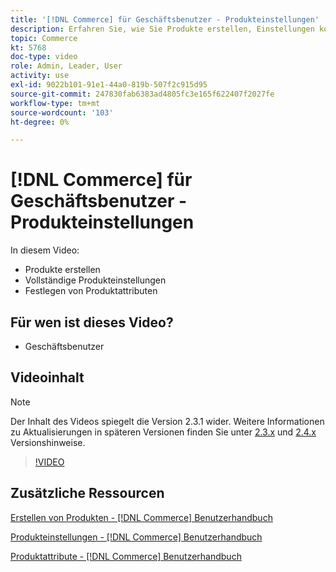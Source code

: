 ```yaml
---
title: '[!DNL Commerce] für Geschäftsbenutzer - Produkteinstellungen'
description: Erfahren Sie, wie Sie Produkte erstellen, Einstellungen konfigurieren und Attribute verwenden.
topic: Commerce
kt: 5768
doc-type: video
role: Admin, Leader, User
activity: use
exl-id: 9022b101-91e1-44a0-819b-507f2c915d95
source-git-commit: 247830fab6383ad4805fc3e165f622407f2027fe
workflow-type: tm+mt
source-wordcount: '103'
ht-degree: 0%

---
```


# [!DNL Commerce] für Geschäftsbenutzer - Produkteinstellungen

In diesem Video:

- Produkte erstellen
- Vollständige Produkteinstellungen
- Festlegen von Produktattributen

## Für wen ist dieses Video?

- Geschäftsbenutzer

## Videoinhalt

>[!NOTE]
>
>Der Inhalt des Videos spiegelt die Version 2.3.1 wider. Weitere Informationen zu Aktualisierungen in späteren Versionen finden Sie unter [ 2.3.x](https://devdocs.magento.com/guides/v2.3/release-notes/bk-release-notes.html) und [2.4.x](https://devdocs.magento.com/guides/v2.4/release-notes/bk-release-notes.html) Versionshinweise.

>[!VIDEO](https://video.tv.adobe.com/v/35953?quality=12&learn=on)

## Zusätzliche Ressourcen

[Erstellen von Produkten - [!DNL Commerce] Benutzerhandbuch](https://docs.magento.com/user-guide/catalog/product-create.html)

[Produkteinstellungen - [!DNL Commerce] Benutzerhandbuch](https://docs.magento.com/user-guide/catalog/settings.html)

[Produktattribute - [!DNL Commerce] Benutzerhandbuch](https://docs.magento.com/user-guide/catalog/product-attributes.html)
